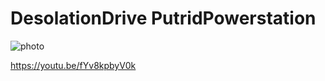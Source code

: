 # DesolationDrive PutridPowerstation

![photo](https://github.com/user-attachments/assets/61e285fd-02ca-4244-868c-09d18eb224fb)

https://youtu.be/fYv8kpbyV0k


